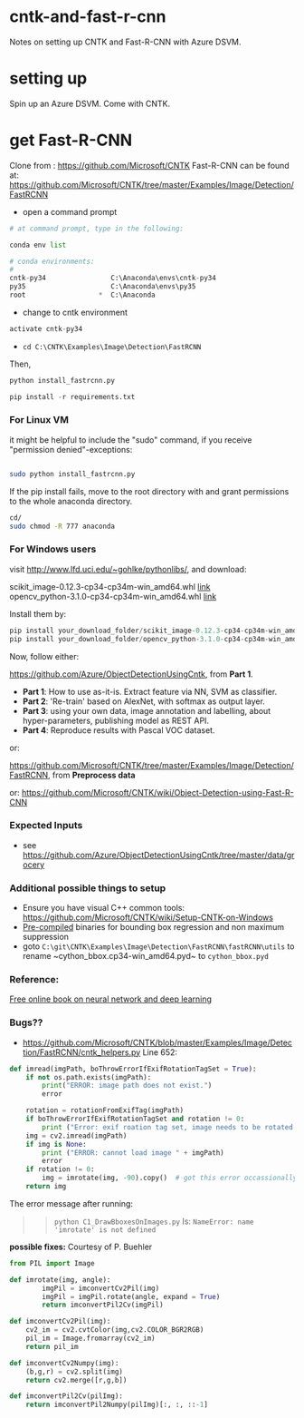 # cntk-and-fast-r-cnn
Notes on setting up CNTK and Fast-R-CNN with Azure DSVM.

# setting up
Spin up an Azure DSVM. Come with CNTK.

# get Fast-R-CNN
Clone from : https://github.com/Microsoft/CNTK
Fast-R-CNN can be found at: https://github.com/Microsoft/CNTK/tree/master/Examples/Image/Detection/FastRCNN


- open a command prompt

```python
# at command prompt, type in the following:

conda env list

# conda environments:
#
cntk-py34                C:\Anaconda\envs\cntk-py34
py35                     C:\Anaconda\envs\py35
root                  *  C:\Anaconda
```

- change to cntk environment

```python
activate cntk-py34
```

- `cd C:\CNTK\Examples\Image\Detection\FastRCNN`

Then,

```python
python install_fastrcnn.py

pip install -r requirements.txt
```

### For Linux VM
it might be helpful to include the "sudo" command, if you receive "permission denied"-exceptions:

```bash

sudo python install_fastrcnn.py

```

If the pip install fails, move to the root directory with and grant permissions to the whole anaconda directory.

```bash
cd/
sudo chmod -R 777 anaconda
```

### For Windows users
visit http://www.lfd.uci.edu/~gohlke/pythonlibs/, and download:

scikit_image-0.12.3-cp34-cp34m-win_amd64.whl [link](http://www.lfd.uci.edu/~gohlke/pythonlibs/#scikit-image)  
opencv_python-3.1.0-cp34-cp34m-win_amd64.whl [link](http://www.lfd.uci.edu/~gohlke/pythonlibs/#opencv)

Install them by:

```python
pip install your_download_folder/scikit_image-0.12.3-cp34-cp34m-win_amd64.whl
pip install your_download_folder/opencv_python-3.1.0-cp34-cp34m-win_amd64.whl
```
Now, follow either:

https://github.com/Azure/ObjectDetectionUsingCntk, from **Part 1**. 
- **Part 1**: How to use as-it-is. Extract feature via NN, SVM as classifier.
- **Part 2**: 'Re-train' based on AlexNet, with softmax as output layer.
- **Part 3**: using your own data, image annotation and labelling, about hyper-parameters, publishing model as REST API.
- **Part 4**: Reproduce results with Pascal VOC dataset.

or:

https://github.com/Microsoft/CNTK/tree/master/Examples/Image/Detection/FastRCNN, from **Preprocess data**

or:
https://github.com/Microsoft/CNTK/wiki/Object-Detection-using-Fast-R-CNN

### Expected Inputs
- see https://github.com/Azure/ObjectDetectionUsingCntk/tree/master/data/grocery

### Additional possible things to setup
- Ensure you have visual C++ common tools: https://github.com/Microsoft/CNTK/wiki/Setup-CNTK-on-Windows
- [Pre-compiled](https://github.com/Microsoft/CNTK/wiki/Object-Detection-using-Fast-R-CNN#pre-compiled-binaries-for-bounding-box-regression-and-non-maximum-suppression) binaries for bounding box regression and non maximum suppression 
-  goto `C:\git\CNTK\Examples\Image\Detection\FastRCNN\fastRCNN\utils` to rename ~cython_bbox.cp34-win_amd64.pyd~ to `cython_bbox.pyd`

### Reference:
[Free online book on neural network and deep learning](http://neuralnetworksanddeeplearning.com/index.html)

### Bugs??
- https://github.com/Microsoft/CNTK/blob/master/Examples/Image/Detection/FastRCNN/cntk_helpers.py 
Line 652:
```python
def imread(imgPath, boThrowErrorIfExifRotationTagSet = True):
    if not os.path.exists(imgPath):
        print("ERROR: image path does not exist.")
        error

    rotation = rotationFromExifTag(imgPath)
    if boThrowErrorIfExifRotationTagSet and rotation != 0:
        print ("Error: exif roation tag set, image needs to be rotated by %d degrees." % rotation)
    img = cv2.imread(imgPath)
    if img is None:
        print ("ERROR: cannot load image " + imgPath)
        error
    if rotation != 0:
        img = imrotate(img, -90).copy()  # got this error occassionally without copy "TypeError: Layout of the output array img is incompatible with cv::Mat"
    return img
```
The error message after running:
>> `python C1_DrawBboxesOnImages.py`
Is:
`NameError: name 'imrotate' is not defined`

**possible fixes:**
Courtesy of P. Buehler
```python
from PIL import Image

def imrotate(img, angle):
        imgPil = imconvertCv2Pil(img)
        imgPil = imgPil.rotate(angle, expand = True)
        return imconvertPil2Cv(imgPil)

def imconvertCv2Pil(img):
    cv2_im = cv2.cvtColor(img,cv2.COLOR_BGR2RGB)
    pil_im = Image.fromarray(cv2_im)
    return pil_im

def imconvertCv2Numpy(img):
    (b,g,r) = cv2.split(img)
    return cv2.merge([r,g,b])

def imconvertPil2Cv(pilImg):
    return imconvertPil2Numpy(pilImg)[:, :, ::-1]
```

